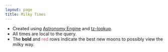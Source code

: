 ```yaml
---
layout: page
title: Milky Times
---
```


- Created using [Astronomy Engine] and [tz-lookup].
- All times are local to the query.
- The **bold** and <a style="color:#e1515a;">red</a> rows indicate the best new moons to possibly view the milky way.

<script src="/assets/js/astronomy.min.js"></script>
<script src="/assets/js/tz.js"></script>
<script src="/assets/js/milky-times.js"></script>

[Astronomy Engine]:https://github.com/cosinekitty/astronomy
[tz-lookup]:https://github.com/darkskyapp/tz-lookup